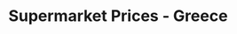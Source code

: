 ---
title: Supermarket Prices - Greece
slug: supermarket-prices-greece
embedded_url: https://app.powerbi.com/view?r=eyJrIjoiMDdlMTA0ZmMtOWM0MC00NzA0LThmYmItOWQ3YTU1OWUzNzAzIiwidCI6IjAzMTVmMTIzLTFlOGQtNDVhYi04N2M0LWNlZTljODA1NTE4OSIsImMiOjl9
description: View and compare price trends in supermarkets across Greece.
description_detailed: Using data from the e-katanalotis platform, the interactive PowerBI dashboard provides a comprehensive view of price trends for over 3,000 essential consumer products from major supermarket chains across Greece. With weekly updates, you can track price changes, compare products, and identify cost-saving opportunities. The dashboard transparently presents price fluctuations, giving consumers the ability to make informed decisions and plan their purchases at the lowest possible cost. Explore trends in depth and adjust your shopping basket for greater savings.
image_path: assets/d1.jpg
update-frequency: <strong>Frequency of Report Updates:</strong> Weekly
wip: True
---